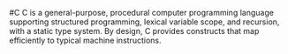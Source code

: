 #C
C is a general-purpose, procedural computer programming language supporting structured programming, lexical variable scope, and recursion, with a static type system. By design, C provides constructs that map efficiently to typical machine instructions.